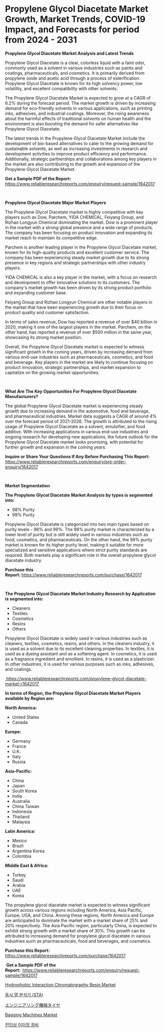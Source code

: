 <p><h1>Propylene Glycol Diacetate Market Growth, Market Trends, COVID-19 Impact, and Forecasts for period from 2024 - 2031</h1></p><p><strong>Propylene Glycol Diacetate Market Analysis and Latest Trends</strong></p>
<p><p>Propylene Glycol Diacetate is a clear, colorless liquid with a faint odor, commonly used as a solvent in various industries such as paints and coatings, pharmaceuticals, and cosmetics. It is primarily derived from propylene oxide and acetic acid through a process of esterification. Propylene Glycol Diacetate is known for its high solvency power, low volatility, and excellent compatibility with other solvents.</p><p>The Propylene Glycol Diacetate Market is expected to grow at a CAGR of 6.2% during the forecast period. The market growth is driven by increasing demand for eco-friendly solvents in various applications, such as printing inks, adhesives, and industrial coatings. Moreover, the rising awareness about the harmful effects of traditional solvents on human health and the environment is also boosting the demand for safer alternatives like Propylene Glycol Diacetate.</p><p>The latest trends in the Propylene Glycol Diacetate Market include the development of bio-based alternatives to cater to the growing demand for sustainable solvents, as well as increasing investments in research and development activities to improve product efficiency and performance. Additionally, strategic partnerships and collaborations among key players in the market are also contributing to the growth and expansion of the Propylene Glycol Diacetate Market.</p></p>
<p><strong>Get a Sample PDF of the Report:&nbsp;</strong> <a href="https://www.reliableresearchreports.com/enquiry/request-sample/1642017">https://www.reliableresearchreports.com/enquiry/request-sample/1642017</a></p>
<p>&nbsp;</p>
<p><strong>Propylene Glycol Diacetate Major Market Players</strong></p>
<p><p>The Propylene Glycol Diacetate market is highly competitive with key players such as Dow, Parchem, YIDA CHEMICAL, Feiyang Group, and Rizhao Longyun Chemical dominating the market. Dow is a prominent player in the market with a strong global presence and a wide range of products. The company has been focusing on product innovation and expanding its market reach to maintain its competitive edge.</p><p>Parchem is another leading player in the Propylene Glycol Diacetate market, known for its high-quality products and excellent customer service. The company has been experiencing steady market growth due to its strong presence in key regions and strategic partnerships with other industry players.</p><p>YIDA CHEMICAL is also a key player in the market, with a focus on research and development to offer innovative solutions to its customers. The company's market growth has been driven by its strong product portfolio and expanding customer base.</p><p>Feiyang Group and Rizhao Longyun Chemical are other notable players in the market that have been experiencing growth due to their focus on product quality and customer satisfaction.</p><p>In terms of sales revenue, Dow has reported a revenue of over $40 billion in 2020, making it one of the largest players in the market. Parchem, on the other hand, has reported a revenue of over $500 million in the same year, showcasing its strong market position.</p><p>Overall, the Propylene Glycol Diacetate market is expected to witness significant growth in the coming years, driven by increasing demand from various end-use industries such as pharmaceuticals, cosmetics, and food and beverage. Key players in the market are likely to continue focusing on product innovation, strategic partnerships, and market expansion to capitalize on the growing market opportunities.</p></p>
<p>&nbsp;</p>
<p><strong>What Are The Key Opportunities For Propylene Glycol Diacetate Manufacturers?</strong></p>
<p><p>The global Propylene Glycol Diacetate market is experiencing steady growth due to increasing demand in the automotive, food and beverage, and pharmaceutical industries. Market data suggests a CAGR of around 4% over the forecast period of 2021-2026. The growth is attributed to the rising usage of Propylene Glycol Diacetate as a solvent, emulsifier, and food additive. With increasing applications in various end-use industries and ongoing research for developing new applications, the future outlook for the Propylene Glycol Diacetate market looks promising, with potential for further growth and expansion in the coming years.</p></p>
<p><strong>Inquire or Share Your Questions If Any Before Purchasing This Report:</strong> <a href="https://www.reliableresearchreports.com/enquiry/pre-order-enquiry/1642017">https://www.reliableresearchreports.com/enquiry/pre-order-enquiry/1642017</a></p>
<p>&nbsp;</p>
<p><strong>Market Segmentation</strong></p>
<p><strong>The Propylene Glycol Diacetate Market Analysis by types is segmented into:</strong></p>
<p><ul><li>98% Purity</li><li>99% Purity</li></ul></p>
<p><p>Propylene Glycol Diacetate is categorized into two main types based on purity levels - 98% and 99%. The 98% purity market is characterized by a lower level of purity but is still widely used in various industries such as food, cosmetics, and pharmaceuticals. On the other hand, the 99% purity market is known for its higher purity level, making it suitable for more specialized and sensitive applications where strict purity standards are required. Both markets play a significant role in the overall propylene glycol diacetate industry.</p></p>
<p><strong>Purchase this Report:&nbsp;</strong><a href="https://www.reliableresearchreports.com/purchase/1642017">https://www.reliableresearchreports.com/purchase/1642017</a></p>
<p>&nbsp;</p>
<p><strong>The Propylene Glycol Diacetate Market Industry Research by Application is segmented into:</strong></p>
<p><ul><li>Cleaners</li><li>Textiles</li><li>Cosmetics</li><li>Resins</li><li>Others</li></ul></p>
<p><p>Propylene Glycol Diacetate is widely used in various industries such as cleaners, textiles, cosmetics, resins, and others. In the cleaners industry, it is used as a solvent due to its excellent cleaning properties. In textiles, it is used as a dyeing assistant and as a softening agent. In cosmetics, it is used as a fragrance ingredient and emollient. In resins, it is used as a plasticizer. In other industries, it is used for various purposes such as inks, adhesives, and coatings.</p></p>
<p><a href="https://www.reliableresearchreports.com/propylene-glycol-diacetate-market-r1642017">&nbsp;https://www.reliableresearchreports.com/propylene-glycol-diacetate-market-r1642017</a></p>
<p><strong>In terms of Region, the Propylene Glycol Diacetate Market Players available by Region are:</strong></p>
<p>
    <p> <strong> North America: </strong>
        <ul>
            <li>United States</li>
            <li>Canada</li>
        </ul>
        </p> 
    <p> <strong> Europe: </strong>
        <ul>
            <li>Germany</li>
            <li>France</li>
            <li>U.K.</li>
            <li>Italy</li>
            <li>Russia</li>
        </ul>
        </p> 
    <p> <strong> Asia-Pacific: </strong>
        <ul>
            <li>China</li>
            <li>Japan</li>
            <li>South Korea</li>
            <li>India</li>
            <li>Australia</li>
            <li>China Taiwan</li>
            <li>Indonesia</li>
            <li>Thailand</li>
            <li>Malaysia</li>
        </ul>
        </p> 
    <p> <strong> Latin America: </strong>
        <ul>
            <li>Mexico</li>
            <li>Brazil</li>
            <li>Argentina Korea</li>
            <li>Colombia</li>
        </ul>
        </p> 
    <p> <strong> Middle East & Africa: </strong>
        <ul>
            <li>Turkey</li>
            <li>Saudi</li>
            <li>Arabia</li>
            <li>UAE</li>
            <li>Korea</li>
        </ul>
    </p>
    </p>
<p><p>The propylene glycol diacetate market is expected to witness significant growth across various regions including North America, Asia Pacific, Europe, USA, and China. Among these regions, North America and Europe are anticipated to dominate the market with a market share of 25% and 20% respectively. The Asia Pacific region, particularly China, is expected to exhibit strong growth with a market share of 30%. This growth can be attributed to increasing demand for propylene glycol diacetate in various industries such as pharmaceuticals, food and beverages, and cosmetics.</p></p>
<p><strong>Purchase this Report: </strong><a href="https://www.reliableresearchreports.com/purchase/1642017">https://www.reliableresearchreports.com/purchase/1642017</a></p>
<p>&nbsp;<strong>Get a Sample PDF of the Report:&nbsp;&nbsp;</strong><a href="https://www.reliableresearchreports.com/enquiry/request-sample/1642017">https://www.reliableresearchreports.com/enquiry/request-sample/1642017</a></p>
<p><strong></strong></p>
<p><p><a href="https://github.com/RoccoManning/Market-Research-Report-List-5/blob/main/hydrophobic-interaction-chromatography-resin-market.md">Hydrophobic Interaction Chromatography Resin Market</a></p><p><a href="https://medium.com/@dungquinhon1992/%EA%B8%80%EB%A1%9C%EB%B2%8C-%EB%8F%99%EC%8B%9C%EC%97%B4%EB%B6%84%EC%84%9D%EA%B8%B0-sta-%EC%8B%9C%EC%9E%A5%EC%9D%98-%ED%8F%AC%EA%B4%84%EC%A0%81-%EB%B6%84%EC%84%9D-%EC%84%B1%EC%9E%A5-%EB%8F%99%ED%96%A5-%EB%B0%8F-%EC%8B%9C%EC%9E%A5-%EC%98%88%EC%B8%A1-2024-2031-bf5e5cf9145f">동시 열 분석기 (STA)</a></p><p><a href="https://github.com/BrionnaBoyle/Market-Research-Report-List-1/blob/main/8131965134939.md">エンジニアリング機械タイヤ</a></p><p><a href="https://github.com/mateobossinovero/Market-Research-Report-List-1/blob/main/bagging-machines-market.md">Bagging Machines Market</a></p><p><a href="https://medium.com/@dungquinhon1992/%EC%98%88%EB%B9%84-%EC%9E%84%EC%83%81-%EC%98%81%EC%83%81%EC%9E%A5%EB%B9%84-%EC%8B%9C%EC%9E%A5-%EA%B7%9C%EB%AA%A8-%EB%B0%8F-%EC%A0%90%EC%9C%A0%EC%9C%A8-%EB%B6%84%EC%84%9D-%EC%84%B1%EC%9E%A5-%EC%B6%94%EC%84%B8-%EB%B0%8F-%EC%98%88%EC%B8%A1-2024-2031-d1504d7f909a">전임상 이미징 장비</a></p></p>
